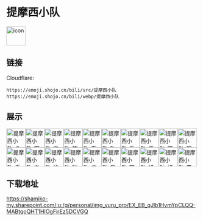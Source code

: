 # 提摩西小队
<img src="https://emoji.shojo.cn/bili/src/提摩西小队/icon.png" width="50" height="50" alt="icon">

## 链接
Cloudflare:
```
https://emoji.shojo.cn/bili/src/提摩西小队
https://emoji.shojo.cn/bili/webp/提摩西小队
```
## 展示
<img src="https://emoji.shojo.cn/bili/src/提摩西小队/提摩西小队-？.png" width="50" height="50" alt="提摩西小队-？"><img src="https://emoji.shojo.cn/bili/src/提摩西小队/提摩西小队-啊.png" width="50" height="50" alt="提摩西小队-啊"><img src="https://emoji.shojo.cn/bili/src/提摩西小队/提摩西小队-抱住.png" width="50" height="50" alt="提摩西小队-抱住"><img src="https://emoji.shojo.cn/bili/src/提摩西小队/提摩西小队-笔记.png" width="50" height="50" alt="提摩西小队-笔记"><img src="https://emoji.shojo.cn/bili/src/提摩西小队/提摩西小队-币给你.png" width="50" height="50" alt="提摩西小队-币给你"><img src="https://emoji.shojo.cn/bili/src/提摩西小队/提摩西小队-吹楼上.png" width="50" height="50" alt="提摩西小队-吹楼上"><img src="https://emoji.shojo.cn/bili/src/提摩西小队/提摩西小队-垂钓.png" width="50" height="50" alt="提摩西小队-垂钓"><img src="https://emoji.shojo.cn/bili/src/提摩西小队/提摩西小队-浮想联翩.png" width="50" height="50" alt="提摩西小队-浮想联翩"><img src="https://emoji.shojo.cn/bili/src/提摩西小队/提摩西小队-观光.png" width="50" height="50" alt="提摩西小队-观光"><img src="https://emoji.shojo.cn/bili/src/提摩西小队/提摩西小队-喝水.png" width="50" height="50" alt="提摩西小队-喝水"><img src="https://emoji.shojo.cn/bili/src/提摩西小队/提摩西小队-看看楼下.png" width="50" height="50" alt="提摩西小队-看看楼下"><img src="https://emoji.shojo.cn/bili/src/提摩西小队/提摩西小队-来了.png" width="50" height="50" alt="提摩西小队-来了"><img src="https://emoji.shojo.cn/bili/src/提摩西小队/提摩西小队-柠檬.png" width="50" height="50" alt="提摩西小队-柠檬"><img src="https://emoji.shojo.cn/bili/src/提摩西小队/提摩西小队-趴.png" width="50" height="50" alt="提摩西小队-趴"><img src="https://emoji.shojo.cn/bili/src/提摩西小队/提摩西小队-庆祝.png" width="50" height="50" alt="提摩西小队-庆祝"><img src="https://emoji.shojo.cn/bili/src/提摩西小队/提摩西小队-我死了.png" width="50" height="50" alt="提摩西小队-我死了"><img src="https://emoji.shojo.cn/bili/src/提摩西小队/提摩西小队-砸屏幕.png" width="50" height="50" alt="提摩西小队-砸屏幕"><img src="https://emoji.shojo.cn/bili/src/提摩西小队/提摩西小队-抓虫.png" width="50" height="50" alt="提摩西小队-抓虫"><img src="https://emoji.shojo.cn/bili/src/提摩西小队/提摩西小队-想到了.png" width="50" height="50" alt="提摩西小队-想到了"><img src="https://emoji.shojo.cn/bili/src/提摩西小队/提摩西小队-震惊.png" width="50" height="50" alt="提摩西小队-震惊">

## 下载地址

https://shamiko-my.sharepoint.com/:u:/g/personal/img_yuru_pro/EX_EB_gJlb1HvmYpCLQQ-MABtqoQHT1HIOgFirEz5DCVGQ